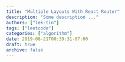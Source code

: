 ```yaml
---
title: "Multiple Layouts With React Router"
description: "Some description ..."
authors: ["lek-tin"]
tags: ["leetcode"]
categories: ["algorithm"]
date: 2019-08-21T00:39:31-07:00
draft: true
archive: false
---
```

